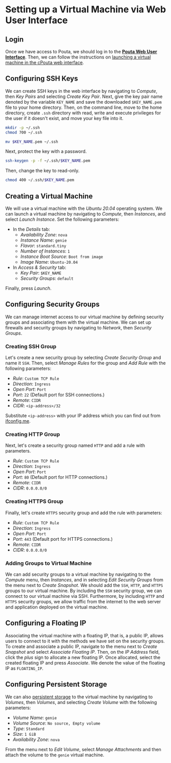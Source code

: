 # Setting up a Virtual Machine via Web User Interface
## Login
Once we have access to Pouta, we should log in to the [**Pouta Web User Interface**](https://pouta.csc.fi). Then, we can follow the instructions on [launching a virtual machine in the cPouta web interface](https://docs.csc.fi/cloud/pouta/launch-vm-from-web-gui/).


## Configuring SSH Keys
We can create SSH keys in the web interface by navigating to *Compute*, then *Key Pairs* and selecting *Create Key Pair*. Next, give the key pair name denoted by the variable `KEY_NAME` and save the downloaded `$KEY_NAME.pem` file to your home directory. Then, on the command line, move to the home directory, create `.ssh` directory with read, write and execute privileges for the user if it doesn't exist, and move your key file into it.

```bash
mkdir -p ~/.ssh
chmod 700 ~/.ssh
```

```bash
mv $KEY_NAME.pem ~/.ssh
```

Next, protect the key with a password.

```bash
ssh-keygen -p -f ~/.ssh/$KEY_NAME.pem
```

Then, change the key to read-only.

```bash
chmod 400 ~/.ssh/$KEY_NAME.pem
```


## Creating a Virtual Machine
We will use a virtual machine with the *Ubuntu 20.04* operating system. We can launch a virtual machine by navigating to *Compute*, then *Instances*, and select *Launch Instance*. Set the following parameters:

- In the *Details* tab:
  - *Availability Zone*: `nova`
  - *Instance Name*: `genie`
  - *Flavor*: `standard.tiny`
  - *Number of Instances*: `1`
  - *Instance Boot Source*: `Boot from image`
  - *Image Name*: `Ubuntu-20.04`
- In *Access & Security* tab:
  - *Key Pair*: `$KEY_NAME`
  - *Security Groups*: `default`

Finally, press *Launch*.


## Configuring Security Groups
We can manage internet access to our virtual machine by defining security groups and associating them with the virtual machine. We can set up firewalls and security groups by navigating to *Network*, then *Security Groups*.

### Creating SSH Group
Let's create a new security group by selecting *Create Security Group* and name it `SSH`. Then, select *Manage Rules* for the group and *Add Rule* with the following parameters:

- *Rule*: `Custom TCP Rule`
- *Direction*: `Ingress`
- *Open Port*: `Port`
- *Port*: `22` (Default port for SSH connections.)
- *Remote*: `CIDR`
- *CIDR*: `<ip-address>/32`

Substitute `<ip-address>` with your IP address which you can find out from [ifconfig.me](https://ifconfig.me/).

### Creating HTTP Group
Next, let's create a security group named `HTTP` and add a rule with parameters.

- *Rule*: `Custom TCP Rule`
- *Direction*: `Ingress`
- *Open Port*: `Port`
- *Port*: `80` (Default port for HTTP connections.)
- *Remote*: `CIDR`
- *CIDR*: `0.0.0.0/0`

### Creating HTTPS Group
Finally, let's create `HTTPS` security group and add the rule with parameters:

- *Rule*: `Custom TCP Rule`
- *Direction*: `Ingress`
- *Open Port*: `Port`
- *Port*: `443` (Default port for HTTPS connections.)
- *Remote*: `CIDR`
- *CIDR*: `0.0.0.0/0`

### Adding Groups to Virtual Machine
We can add security groups to a virtual machine by navigating to the *Compute* menu, then *Instances*, and in selecting *Edit Security Groups* from the menu next to *Create Snapshot*. We should add the `SSH`, `HTTP`, and `HTTPS` groups to our virtual machine. By including the `SSH` security group, we can connect to our virtual machine via SSH. Furthermore, by including `HTTP` and `HTTPS` security groups, we allow traffic from the internet to the web server and application deployed on the virtual machine.


## Configuring a Floating IP
Associating the virtual machine with a floating IP, that is, a public IP, allows users to connect to it with the methods we have set on the security groups. To create and associate a public IP, navigate to the menu next to *Create Snapshot* and select *Associate Floating IP*. Then, on the *IP Address* field, click the *plus* sign to allocate a new floating IP. Once allocated, select the created floating IP and press *Associate*. We denote the value of the floating IP as `FLOATING_IP`.


## Configuring Persistent Storage
We can also [persistent storage](https://docs.csc.fi/cloud/pouta/persistent-volumes/) to the virtual machine by navigating to *Volumes*, then *Volumes*, and selecting *Create Volume* with the following parameters:

- *Volume Name*: `genie`
- *Volume Source*: `No source, Empty volume`
- *Type*: `Standard`
- *Size*: `1 GiB`
- *Availability Zone*: `nova`

From the menu next to *Edit Volume*, select *Manage Attachments* and then attach the volume to the `genie` virtual machine.
